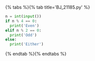 {% tabs %}{% tab title='BJ_21185.py' %}

```py
n = int(input())
if n % 4 == 0:
  print('Even')
elif n % 2 == 0:
  print('Odd')
else:
  print('Either')
```

{% endtab %}{% endtabs %}
